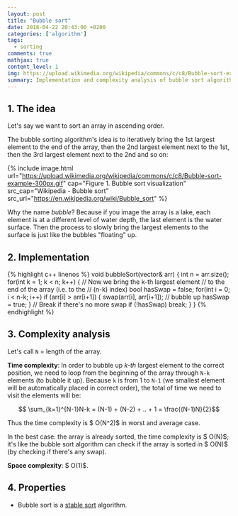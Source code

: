 ```yaml
---
layout: post
title: "Bubble sort"
date: 2018-04-22 20:43:00 +0200
categories: ['algorithm']
tags:
  - sorting
comments: true
mathjax: true
content_level: 1
img: https://upload.wikimedia.org/wikipedia/commons/c/c8/Bubble-sort-example-300px.gif
summary: Implementation and complexity analysis of bubble sort algorithm
---
```


## **1. The idea**

Let's say we want to sort an array in ascending order.

The bubble sorting algorithm's idea is to iteratively bring the 1st largest element to the end of the array, then the 2nd largest element next to the 1st, then the 3rd largest element next to the 2nd and so on:

{% include image.html
  url="https://upload.wikimedia.org/wikipedia/commons/c/c8/Bubble-sort-example-300px.gif"
  cap="Figure 1. Bubble sort visualization"
  src_cap="Wikipedia - Bubble sort"
  src_url="https://en.wikipedia.org/wiki/Bubble_sort"
%}

Why the name _bubble_? Because if you image the array is a lake, each element is at a different level of water depth, the last element is the water surface. Then the process to slowly bring the largest elements to the surface is just like the bubbles "floating" up.

## **2. Implementation**

{% highlight c++ linenos %}
void bubbleSort(vector<int>& arr) {
    int n = arr.size();
    for(int k = 1; k < n; k++) {
      // Now we bring the k-th largest element
      // to the end of the array (i.e. to the
      // (n-k) index)
      bool hasSwap = false;
      for(int i = 0; i < n-k; i++)
        if (arr[i] > arr[i+1]) {
          swap(arr[i], arr[i+1]);  // bubble up
          hasSwap = true;
        }
      // Break if there's no more swap
      if (!hasSwap) break;
    }
}
{% endhighlight %}

## **3. Complexity analysis**

Let's call `N` = length of the array.

**Time complexity**: In order to bubble up _k-th_ largest element to the correct position, we need to loop from the beginning of the array through `N-k` elements (to bubble it up). Because `k` is from 1 to `N-1` (we smallest element will be automatically placed in correct order), the total of time we need to visit the elements will be:

$$ \sum_{k=1}^{N-1}N-k = (N-1) + (N-2) + .. + 1 = \frac{(N-1)N}{2}$$

Thus the time complexity is $ O(N^2)$ in worst and average case.

In the best case: the array is already sorted, the time complexity is $ O(N)$; it's like the bubble sort algorithm can check if the array is sorted in $ O(N)$ (by checking if there's any swap).

**Space complexity**: $ O(1)$.

## **4. Properties**

* Bubble sort is a [stable sort](https://en.wikipedia.org/wiki/Category:Stable_sorts) algorithm.
